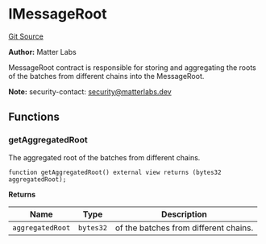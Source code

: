 # IMessageRoot
[Git Source](https://github.com/matter-labs/zksync-contracts/blob/c6e73735b89a4b474234f6471e326125c9069f15/contracts/system-contracts/interfaces/IMessageRoot.sol)

**Author:**
Matter Labs

MessageRoot contract is responsible for storing and aggregating the roots of the batches from different chains into the MessageRoot.

**Note:**
security-contact: security@matterlabs.dev


## Functions
### getAggregatedRoot

The aggregated root of the batches from different chains.


```solidity
function getAggregatedRoot() external view returns (bytes32 aggregatedRoot);
```
**Returns**

|Name|Type|Description|
|----|----|-----------|
|`aggregatedRoot`|`bytes32`|of the batches from different chains.|


